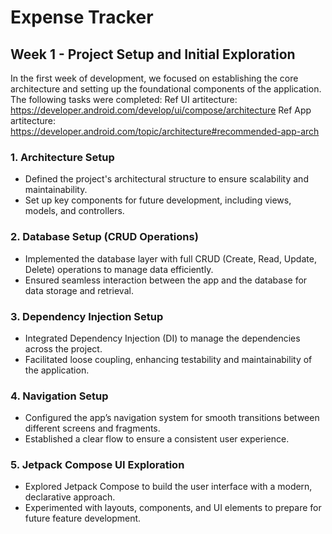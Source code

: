 # Expense Tracker

## Week 1 - Project Setup and Initial Exploration

In the first week of development, we focused on establishing the core architecture and setting up the foundational components of the application. The following tasks were completed:
Ref UI artitecture: https://developer.android.com/develop/ui/compose/architecture
Ref App artitecture: https://developer.android.com/topic/architecture#recommended-app-arch

### 1. **Architecture Setup**
   - Defined the project's architectural structure to ensure scalability and maintainability. 
   - Set up key components for future development, including views, models, and controllers.

### 2. **Database Setup (CRUD Operations)**
   - Implemented the database layer with full CRUD (Create, Read, Update, Delete) operations to manage data efficiently.
   - Ensured seamless interaction between the app and the database for data storage and retrieval.

### 3. **Dependency Injection Setup**
   - Integrated Dependency Injection (DI) to manage the dependencies across the project.
   - Facilitated loose coupling, enhancing testability and maintainability of the application.

### 4. **Navigation Setup**
   - Configured the app’s navigation system for smooth transitions between different screens and fragments.
   - Established a clear flow to ensure a consistent user experience.

### 5. **Jetpack Compose UI Exploration**
   - Explored Jetpack Compose to build the user interface with a modern, declarative approach.
   - Experimented with layouts, components, and UI elements to prepare for future feature development.
